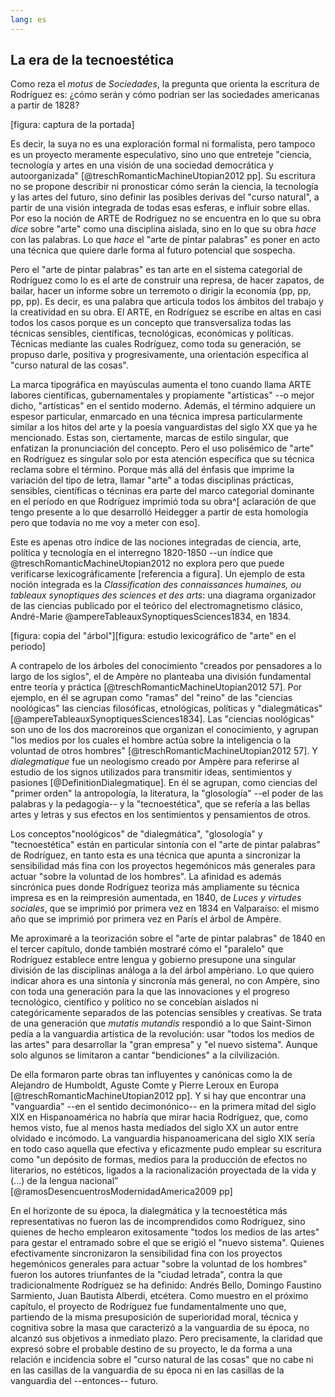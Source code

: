 ```yaml
---
lang: es
---
```


## La era de la tecnoestética

Como reza el *motus* de *Sociedades*, la pregunta que orienta la escritura de Rodríguez es: ¿cómo serán y cómo podrían ser las sociedades americanas a partir de 1828? 

[figura: captura de la portada]

Es decir, la suya no es una exploración formal ni formalista, pero tampoco es un proyecto meramente especulativo, sino uno que entreteje "ciencia, tecnología y artes en una visión de una sociedad democrática y autoorganizada" [@treschRomanticMachineUtopian2012 pp]. Su escritura no se propone describir ni pronosticar cómo serán la ciencia, la tecnología y las artes del futuro, sino definir las posibles derivas del "curso natural", a partir de una visión integrada de todas esas esferas, e influir sobre ellas. Por eso la noción de ARTE de Rodríguez no se encuentra en lo que su obra *dice* sobre "arte" como una disciplina aislada, sino en lo que su obra *hace* con las palabras. Lo que *hace* el "arte de pintar palabras" es poner en acto una técnica que quiere darle forma al futuro potencial que sospecha.

Pero el "arte de pintar palabras" es tan arte en el sistema categorial de Rodríguez como lo es el arte de construir una represa, de hacer zapatos, de bailar, hacer un informe sobre un terremoto o dirigir la economía (pp, pp, pp, pp). Es decir, es una palabra que articula todos los  ámbitos del trabajo y la creatividad en su obra. El ARTE, en Rodríguez se escribe en altas en casi todos los casos porque es un concepto que transversaliza todas las técnicas sensibles, científicas, tecnológicas, económicas y políticas.  Técnicas mediante las cuales Rodríguez, como toda su generación, se propuso darle, positiva y progresivamente, una orientación específica al "curso natural de las cosas".

La marca tipográfica en mayúsculas aumenta el tono cuando llama ARTE labores científicas, gubernamentales y propiamente "artísticas" --o mejor dicho, "artísticas" en el sentido moderno. Además, el término adquiere un espesor particular, enmarcado en una técnica impresa particularmente similar a los hitos del arte y la poesía vanguardistas del siglo XX que ya he mencionado. Estas son, ciertamente, marcas de estilo singular, que enfatizan la pronunciación del concepto. Pero el uso polisémico de "arte" en Rodríguez es singular solo por esta atención específica que su técnica reclama sobre el término. Porque más allá del énfasis que imprime la variación del tipo de letra, llamar "arte" a todas disciplinas prácticas, sensibles, científicas o técninas era parte del marco categorial dominante en el período en que Rodríguez imprimió toda su obra^[ aclaración de que tengo presente a lo que desarrolló Heidegger a partir de esta homología pero que todavía no me voy a meter con eso]. 

Este es apenas otro índice de las nociones integradas de ciencia, arte, política y tecnología en el interregno 1820-1850 --un índice que @treschRomanticMachineUtopian2012 no explora pero que puede verificarse lexicográficamente [referencia a figura]. Un ejemplo de esta noción integrada es la *Classification des connaissances humaines, ou tableaux synoptiques des sciences et des arts*: una diagrama organizador de las ciencias publicado por el teórico del electromagnetismo clásico, André-Marie @ampereTableauxSynoptiquesSciences1834, en 1834. 

[figura: copia del "árbol"][figura: estudio lexicográfico de "arte" en el periodo]

A contrapelo de los árboles del conocimiento "creados por pensadores a lo largo de los siglos", el de Ampère no planteaba una división fundamental entre teoría y práctica [@treschRomanticMachineUtopian2012 57]. Por ejemplo, en él se agrupan como "ramas" del "reino" de las "ciencias noológicas" las ciencias filosóficas, etnológicas, políticas y "dialegmáticas" [@ampereTableauxSynoptiquesSciences1834]. Las "ciencias noológicas" son uno de los dos macroreinos que organizan el conocimiento, y agrupan "los medios por los cuales el hombre actúa sobre la inteligencia o la voluntad de otros hombres" [@treschRomanticMachineUtopian2012 57].  Y *dialegmatique* fue un neologismo creado por Ampère para referirse al estudio de los signos utilizados para transmitir ideas, sentimientos y pasiones [@DefinitionDialegmatique]. En él se agrupan, como ciencias del "primer orden" la antropología, la literatura, la "glosología" --el poder de las palabras y la pedagogía-- y la "tecnoestética", que se refería a las bellas artes y letras y sus efectos en los sentimientos y pensamientos de otros. 

 Los conceptos"noológicos" de "dialegmática", "glosología" y "tecnoestética" están en particular sintonía con el "arte de pintar palabras" de Rodríguez, en tanto esta es una técnica que apunta a sincronizar la sensibilidad más fina con los proyectos hegemónicos más generales para actuar "sobre la voluntad de los hombres". La afinidad es además sincrónica pues donde Rodríguez teoriza más ampliamente su técnica impresa es en la reimpresión aumentada, en 1840, de *Luces y virtudes sociales*, que se imprimió por primera vez en 1834 en Valparaíso: el mismo año que se imprimió por primera vez en París el árbol de Ampère. 

Me aproximaré a la teorización sobre el "arte de pintar palabras" de 1840 en el tercer capítulo, donde también mostraré cómo el "paralelo" que Rodríguez establece entre lengua y gobierno presupone una singular división de las disciplinas análoga a la del árbol ampèriano. Lo que quiero indicar ahora es una sintonía y sincronía más general, no con Ampère, sino con toda una generación para la que las innovaciones y el progreso tecnológico, científico y político no se concebían aislados ni categóricamente separados de las potencias sensibles y creativas. Se trata de una generación que *mutatis mutandis* respondió a lo que Saint-Simon pedía a la vanguardia artística de la revolución:  usar "todos los medios de las artes" para desarrollar la "gran empresa" y "el nuevo sistema". Aunque solo algunos se limitaron a cantar "bendiciones" a la cilvilización.

De ella formaron parte obras tan influyentes y canónicas como la de Alejandro de Humboldt, Aguste Comte y Pierre Leroux en Europa [@treschRomanticMachineUtopian2012 pp]. Y si hay que encontrar una "vanguardia" --en el sentido decimonónico-- en la primera mitad del siglo XIX en Hispanoamérica no habría que mirar hacia Rodríguez, que, como hemos visto, fue al menos hasta mediados del siglo XX un autor entre olvidado e incómodo. La vanguardia hispanoamericana del siglo XIX sería en todo caso aquella que efectiva y eficazmente pudo emplear su escritura como "un depósito de formas, medios para la producción de efectos no literarios, no estéticos, ligados a la racionalización proyectada de la vida y (...) de la lengua nacional” [@ramosDesencuentrosModernidadAmerica2009 pp]

En el horizonte de su época, la dialegmática y la tecnoestética más representativas no fueron las de incomprendidos como Rodríguez, sino quienes de hecho emplearon exitosamente "todos los medios de las artes" para gestar el entramado sobre el que se erigió el "nuevo sistema". Quienes efectivamente sincronizaron la sensibilidad fina con los proyectos hegemónicos generales para actuar "sobre la voluntad de los hombres" fueron los autores triunfantes de la "ciudad letrada", contra la que tradicionalmente Rodríguez se ha definido: Andrés Bello, Domingo Faustino Sarmiento, Juan Bautista Alberdi, etcétera. Como muestro en el próximo capítulo, el proyecto de Rodríguez fue fundamentalmente uno que, partiendo de la misma presuposición de superioridad moral, técnica y cognitiva sobre la masa que caracterizó a la vanguardia de su época, no alcanzó sus objetivos a inmediato plazo. Pero precisamente, la claridad que expresó sobre el probable destino de su proyecto, le da forma a una relación e incidencia sobre el "curso natural de las cosas" que no cabe ni en las casillas de la vanguardia de su época ni en las casillas de la vanguardia del --entonces-- futuro.